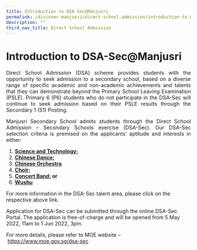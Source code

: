 ```yaml
---
title: Introduction to DSA Sec@Manjusri
permalink: /discover-manjusri/direct-school-admission/introduction-to-dsa-sec-at-manjusri/
description: ""
third_nav_title: Direct School Admission
---
```

# Introduction to DSA-Sec@Manjusri

<p style="text-align: justify;">Direct School Admission (DSA) scheme provides students with the opportunity to seek admission to a secondary school, based on a diverse range of specific academic and non-academic achievements and talents that they can demonstrate beyond the Primary School Leaving Examination (PSLE). Primary 6 (P6) students who do not participate in the DSA-Sec will continue to seek admission based on their PSLE results through the Secondary 1 (S1) Posting.  </p>

<p style="text-align: justify;">Manjusri Secondary School admits students through the Direct School Admission – Secondary Schools exercise (DSA-Sec). Our DSA-Sec selection criteria is premised on the applicants’ aptitude and interests in either: </p>

1.  **[Science and Technology](https://manjusrisec.moe.edu.sg/passionate-learners/applied-learning-programme);**
2.  **[Chinese Dance](https://manjusrisec.moe.edu.sg/cca/performing-arts);**
3.  [**Chinese Orchestra**](https://manjusrisec.moe.edu.sg/cca/performing-arts)
4.  **[Choir;](https://manjusrisec.moe.edu.sg/cca/performing-arts)**
5.  **[Concert Band;](https://manjusrisec.moe.edu.sg/cca/performing-arts) or**
6.  **[Wushu](https://manjusrisec.moe.edu.sg/cca/sports)** 

For more information in the DSA-Sec talent area, please click on the respective above link.

Application for DSA-Sec can be submitted through the online DSA-Sec Portal. The application is free-of-charge and will be opened from 5 May 2022, 11am to 1 Jun 2022, 3pm.

For more details, please refer to MOE website – <a href="https://www.moe.gov.sg/dsa-sec" target="_blank">https://www.moe.gov.sg/dsa-sec</a>